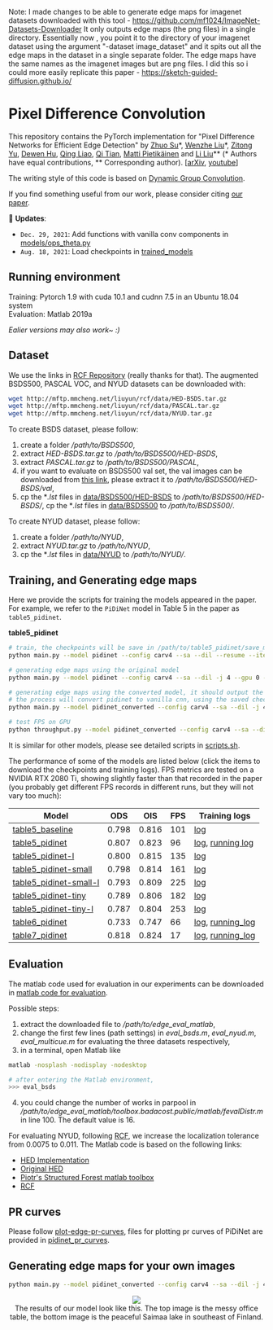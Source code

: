 Note: I made changes to be able to generate edge maps for imagenet datasets downloaded with this tool - https://github.com/mf1024/ImageNet-Datasets-Downloader
It only outputs edge maps (the png files) in a single directory. Essentially now , you point it to the directory of your imagenet dataset using the argument 
"-dataset image_dataset" and it spits out all the edge maps in the dataset in a single separate folder. The edge maps have the same names as the imagenet images but are png files. I did this so i could more easily replicate this paper - https://sketch-guided-diffusion.github.io/

# Pixel Difference Convolution

This repository contains the PyTorch implementation for 
"Pixel Difference Networks for Efficient Edge Detection" 
by 
[Zhuo Su](https://zhuogege1943.com/homepage/)\*, 
[Wenzhe Liu]()\*, 
[Zitong Yu](https://www.oulu.fi/university/researcher/zitong-yu),
[Dewen Hu](https://dblp.org/pers/h/Hu:Dewen.html), 
[Qing Liao](http://liaoqing.me/),
[Qi Tian](https://scholar.google.com/citations?user=61b6eYkAAAAJ&hl=en),
[Matti Pietikäinen](https://en.wikipedia.org/wiki/Matti_Pietik%C3%A4inen_(academic)) and 
[Li Liu](http://lilyliliu.com/)\*\* 
(\* Authors have equal contributions, \*\* Corresponding author). \[[arXiv](https://arxiv.org/abs/2108.07009), [youtube](https://www.youtube.com/watch?v=jEAh_4wm1UU)\]

The writing style of this code is based on [Dynamic Group Convolution](https://github.com/zhuogege1943/dgc).

If you find something useful from our work, please consider citing [our paper](pdc.bib). 

:rocket: **Updates**:
- `Dec. 29, 2021`: Add functions with vanilla conv components in [models/ops\_theta.py](models/ops_theta.py)
- `Aug. 18, 2021`: Load checkpoints in [trained\_models](trained_models)

## Running environment

Training: Pytorch 1.9 with cuda 10.1 and cudnn 7.5 in an Ubuntu 18.04 system <br>
Evaluation: Matlab 2019a

*Ealier versions may also work~ :)*

## Dataset

We use the links in [RCF Repository](https://github.com/yun-liu/rcf#testing-rcf) (really thanks for that). The augmented BSDS500, PASCAL VOC, and NYUD datasets can be downloaded with:

```bash
wget http://mftp.mmcheng.net/liuyun/rcf/data/HED-BSDS.tar.gz
wget http://mftp.mmcheng.net/liuyun/rcf/data/PASCAL.tar.gz
wget http://mftp.mmcheng.net/liuyun/rcf/data/NYUD.tar.gz
```

To create BSDS dataset, please follow:

1. create a folder */path/to/BSDS500*, 
2. extract *HED-BSDS.tar.gz* to */path/to/BSDS500/HED-BSDS*,
3. extract *PASCAL.tar.gz* to */path/to/BSDS500/PASCAL*,
4. if you want to evaluate on BSDS500 val set, the val images can be downloaded from [this link](https://drive.google.com/file/d/1q0jdUM9PStWT12o1RgTLOKOXN3Ql5OxS/view?usp=sharing), please extract it to */path/to/BSDS500/HED-BSDS/val*,
5. cp the \**.lst* files in [data/BSDS500/HED-BSDS](data/BSDS500/HED-BSDS) to */path/to/BSDS500/HED-BSDS/*, cp the \**.lst* files in [data/BSDS500](data/BSDS500) to */path/to/BSDS500/*.

To create NYUD dataset, please follow:

1. create a folder */path/to/NYUD*,
2. extract *NYUD.tar.gz* to */path/to/NYUD*,
3. cp the \**.lst* files in [data/NYUD](data/NYUD) to */path/to/NYUD/*.


## Training, and Generating edge maps

Here we provide the scripts for training the models appeared in the paper. For example, we refer to the `PiDiNet` model in Table 5 in the paper as `table5_pidinet`. 


**table5_pidinet**
```bash
# train, the checkpoints will be save in /path/to/table5_pidinet/save_models/ during training
python main.py --model pidinet --config carv4 --sa --dil --resume --iter-size 24 -j 4 --gpu 0 --epochs 20 --lr 0.005 --lr-type multistep --lr-steps 10-16 --wd 1e-4 --savedir /path/to/table5_pidinet --datadir /path/to/BSDS500 --dataset BSDS

# generating edge maps using the original model
python main.py --model pidinet --config carv4 --sa --dil -j 4 --gpu 0 --savedir /path/to/table5_pidinet --datadir /path/to/BSDS500 --dataset BSDS --evaluate /path/to/table5_pidinet/save_models/checkpointxxx.pth

# generating edge maps using the converted model, it should output the same results just like using the original model
# the process will convert pidinet to vanilla cnn, using the saved checkpoint
python main.py --model pidinet_converted --config carv4 --sa --dil -j 4 --gpu 0 --savedir /path/to/table5_pidinet --datadir /path/to/BSDS500 --dataset BSDS --evaluate /path/to/table5_pidinet/save_models/checkpointxxx.pth --evaluate-converted

# test FPS on GPU
python throughput.py --model pidinet_converted --config carv4 --sa --dil -j 1 --gpu 0 --datadir /path/to/BSDS500 --dataset BSDS
```

It is similar for other models, please see detailed scripts in [scripts.sh](scripts.sh).

The performance of some of the models are listed below (click the items to download the checkpoints and training logs). FPS metrics are tested on a NVIDIA RTX 2080 Ti, showing slightly faster than that recorded in the paper (you probably get different FPS records in different runs, but they will not vary too much):

| Model                  | ODS   | OIS   | FPS | Training logs |
|------------------------|-------|-------|-----|---------------|
| [table5_baseline](trained_models/table5_baseline.pth)        | 0.798 | 0.816 | 101 |[log](training_logs/table5_baseline.log) |
| [table5_pidinet](trained_models/table5_pidinet.pth)         | 0.807 | 0.823 | 96  |[log](training_logs/table5_pidinet.log), [running log](training_logs/table6_pidinet_running.log)|
| [table5_pidinet-l](trained_models/table5_pidinet-l.pth)       | 0.800 | 0.815 | 135 |[log](training_logs/table5_pidinet-l.log) |
| [table5_pidinet-small](trained_models/table5_pidinet-small.pth)   | 0.798 | 0.814 | 161 |[log](training_logs/table5_pidinet-small.log) |
| [table5_pidinet-small-l](trained_models/table5_pidinet-small-l.pth) | 0.793 | 0.809 | 225 |[log](training_logs/table5_pidinet-small-l.log) |
| [table5_pidinet-tiny](trained_models/table5_pidinet-tiny.pth)    | 0.789 | 0.806 | 182 |[log](training_logs/table5_pidinet-tiny.log) |
| [table5_pidinet-tiny-l](trained_models/table5_pidinet-tiny-l.pth)  | 0.787 | 0.804 | 253 |[log](training_logs/table5_pidinet-tiny-l.log ) |
| [table6_pidinet](trained_models/table6_pidinet.pth)         | 0.733 | 0.747 | 66  |[log](training_logs/table6_pidinet.log), [running_log](training_logs/table6_pidinet_running.log)|
| [table7_pidinet](trained_models/table7_pidinet.pth)         | 0.818 | 0.824 | 17  |[log](training_logs/table7_pidinet.log), [running_log](training_logs/table7_pidinet_running.log)|

## Evaluation

The matlab code used for evaluation in our experiments can be downloaded in [matlab code for evaluation](https://drive.google.com/file/d/16_aqTaeSiKPwCRMwdnvFXH7b7qYL_pKB/view?usp=sharing).

Possible steps:

1. extract the downloaded file to */path/to/edge_eval_matlab*,
2. change the first few lines (path settings) in *eval_bsds.m*, *eval_nyud.m*, *eval_multicue.m* for evaluating the three datasets respectively,
3. in a terminal, open Matlab like 
```bash
matlab -nosplash -nodisplay -nodesktop

# after entering the Matlab environment, 
>>> eval_bsds
```
4. you could change the number of works in parpool in */path/to/edge_eval_matlab/toolbox.badacost.public/matlab/fevalDistr.m* in line 100. The default value is 16.

For evaluating NYUD, following [RCF](https://openaccess.thecvf.com/content_cvpr_2017/html/Liu_Richer_Convolutional_Features_CVPR_2017_paper.html), we increase the localization tolerance from 0.0075 to 0.011. The Matlab code is based on the following links:

- [HED Implementation](https://github.com/xwjabc/hed)
- [Original HED](https://github.com/s9xie/hed)
- [Piotr's Structured Forest matlab toolbox](https://github.com/pdollar/edges)
- [RCF](https://github.com/yun-liu/rcf)

## PR curves
Please follow [plot-edge-pr-curves](https://github.com/MCG-NKU/plot-edge-pr-curves), files for plotting pr curves of PiDiNet are provided in [pidinet_pr_curves](pidinet_pr_curves).

## Generating edge maps for your own images
```bash
python main.py --model pidinet_converted --config carv4 --sa --dil -j 4 --gpu 0 --savedir /path/to/savedir --datadir /path/to/custom_images --dataset Custom --evaluate /path/to/table5_pidinet/save_models/checkpointxxx.pth --evaluate-converted
```

<div align=center>
<img src="https://user-images.githubusercontent.com/18327074/129970337-bb467a8c-825e-47ee-872c-533f0a5da37a.jpg"><br>
The results of our model look like this. The top image is the messy office table, the bottom image is the peaceful Saimaa lake in southeast of Finland.
</div>

